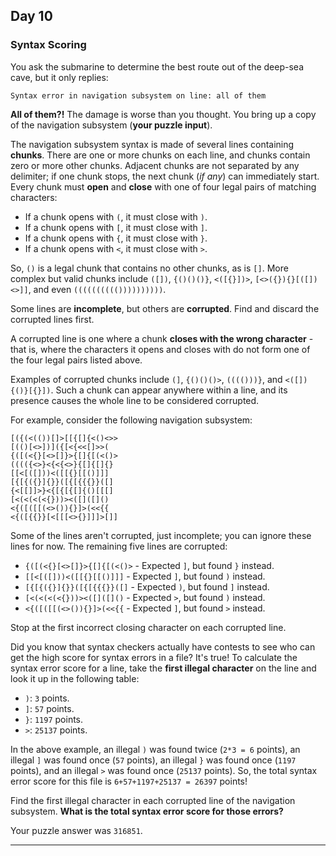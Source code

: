 ## Day 10

### Syntax Scoring

You ask the submarine to determine the best route out of the deep-sea cave, but it only 
replies:

```
Syntax error in navigation subsystem on line: all of them
```

**All of them?!** The damage is worse than you thought. You bring up a copy of the 
navigation subsystem (__your puzzle input__).

The navigation subsystem syntax is made of several lines containing **chunks**. There are 
one or more chunks on each line, and chunks contain zero or more other chunks. Adjacent 
chunks are not separated by any delimiter; if one chunk stops, the next chunk (_if any_) 
can immediately start. Every chunk must **open** and **close** with one of four legal 
pairs of matching characters:

- If a chunk opens with `(`, it must close with `)`.
- If a chunk opens with `[`, it must close with `]`.
- If a chunk opens with `{`, it must close with `}`.
- If a chunk opens with `<`, it must close with `>`.

So, `()` is a legal chunk that contains no other chunks, as is `[]`. More complex but 
valid chunks include `([])`, `{()()()}`, `<([{}])>`, `[<>({}){}[([])<>]]`, and even 
`(((((((((())))))))))`.

Some lines are **incomplete**, but others are **corrupted**. Find and discard the corrupted 
lines first.

A corrupted line is one where a chunk **closes with the wrong character** - that is, where 
the characters it opens and closes with do not form one of the four legal pairs listed above.

Examples of corrupted chunks include `(]`, `{()()()>`, `(((()))}`, and `<([]){()}[{}])`. 
Such a chunk can appear anywhere within a line, and its presence causes the whole line to 
be considered corrupted.

For example, consider the following navigation subsystem:

```
[({(<(())[]>[[{[]{<()<>>
[(()[<>])]({[<{<<[]>>(
{([(<{}[<>[]}>{[]{[(<()>
(((({<>}<{<{<>}{[]{[]{}
[[<[([]))<([[{}[[()]]]
[{[{({}]{}}([{[{{{}}([]
{<[[]]>}<{[{[{[]{()[[[]
[<(<(<(<{}))><([]([]()
<{([([[(<>()){}]>(<<{{
<{([{{}}[<[[[<>{}]]]>[]]
```

Some of the lines aren't corrupted, just incomplete; you can ignore these lines for now. 
The remaining five lines are corrupted:

- `{([(<{}[<>[]}>{[]{[(<()>` - Expected `]`, but found `}` instead.
- `[[<[([]))<([[{}[[()]]]` - Expected `]`, but found `)` instead.
- `[{[{({}]{}}([{[{{{}}([]` - Expected `)`, but found `]` instead.
- `[<(<(<(<{}))><([]([]()` - Expected `>`, but found `)` instead.
- `<{([([[(<>()){}]>(<<{{` - Expected `]`, but found `>` instead.

Stop at the first incorrect closing character on each corrupted line.

Did you know that syntax checkers actually have contests to see who can get the high score 
for syntax errors in a file? It's true! To calculate the syntax error score for a line, 
take the **first illegal character** on the line and look it up in the following table:

- `)`: `3` points.
- `]`: `57` points.
- `}`: `1197` points.
- `>`: `25137` points.

In the above example, an illegal `)` was found twice (`2*3 = 6` points), an illegal `]` 
was found once (`57` points), an illegal `}` was found once (`1197` points), and an 
illegal `>` was found once (`25137` points). So, the total syntax error score for this 
file is `6+57+1197+25137 = 26397` points!

Find the first illegal character in each corrupted line of the navigation subsystem. 
**What is the total syntax error score for those errors?**

Your puzzle answer was `316851`.

---
